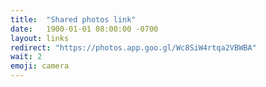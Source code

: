 ```yaml
---
title:  "Shared photos link"
date:   1900-01-01 08:00:00 -0700
layout: links
redirect: "https://photos.app.goo.gl/Wc8SiW4rtqa2VBWBA"
wait: 2
emoji: camera
---
```


